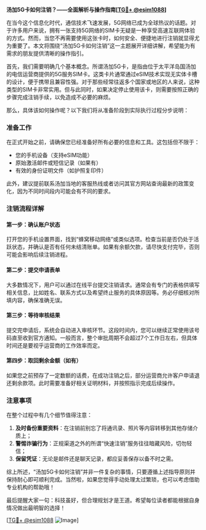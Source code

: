 **汤加5G卡如何注销？——全面解析与操作指南[[TG💪+ @esim1088](https://t.me/s/esim1088)]**

在当今这个信息化时代，通信技术飞速发展，5G网络已成为全球热议的话题。对于许多用户来说，拥有一张支持5G网络的SIM卡无疑是一种享受高速互联网体验的方式。然而，当您不再需要使用这张卡时，如何安全、便捷地进行注销就显得尤为重要了。本文将围绕“汤加5G卡如何注销”这一主题展开详细讲解，希望能为有需求的朋友提供清晰的操作指引。

首先，我们需要明确几个基本概念。所谓汤加5G卡，是指由位于太平洋岛国汤加的电信运营商提供的5G服务SIM卡。这类卡片通常通过eSIM技术实现无实体卡槽的设计，便于携带且兼容性强。对于那些经常往返多个国家或地区的人来说，这种类型的SIM卡非常实用。但与此同时，如果决定停止使用该卡，则需要按照正确的步骤完成注销手续，以免造成不必要的麻烦。

那么，具体该如何操作呢？以下我们将从准备阶段到实际执行过程分步说明：

### 准备工作

在正式开始之前，请确保您已经准备好所有必要的信息和工具。这包括但不限于：
- 您的手机设备（支持eSIM功能）
- 原始激活邮件或短信记录（如果有）
- 有效的身份证明文件（如护照复印件）

此外，建议提前联系汤加当地的客服热线或者访问其官方网站查询最新的政策变化，因为不同时间段内可能会有不同的要求。

### 注销流程详解

#### 第一步：确认账户状态
打开您的手机设置界面，找到“蜂窝移动网络”或类似选项。检查当前是否仍处于活跃状态，并确认是否有任何未结清账单。如果有余额欠款，请尽快支付完毕，否则可能会影响后续注销进程。

#### 第二步：提交申请表单
大多数情况下，用户可以通过在线平台提交注销请求。通常会有专门的表格供填写相关信息，比如姓名、联系方式以及希望终止服务的具体原因等。务必仔细核对所填内容，确保准确无误。

#### 第三步：等待审核结果
提交完申请后，系统会自动进入审核环节。这段时间内，您可以继续正常使用该号码直至收到官方通知。一般而言，整个审批周期不会超过7个工作日左右，但具体时间还是要视乎运营商的工作效率而定。

#### 第四步：取回剩余金额（如有）
如果您之前预存了一定数额的话费，在成功注销之后，部分运营商允许客户申请退还剩余款项。此时需要准备好相关证明材料，并按照指示完成后续操作。

### 注意事项

在整个过程中有几个细节值得注意：
1. **及时备份重要资料**：在注销前别忘了将通讯录、照片等内容转移到其他存储介质上；
2. **警惕诈骗行为**：正规渠道之外的所谓“快速注销”服务往往暗藏风险，切勿轻信；
3. **保留凭证**：无论是邮件还是聊天记录，都应妥善保存以备不时之需。

综上所述，“汤加5G卡如何注销”并非一件复杂的事情，只要遵循上述指导原则并保持耐心即可顺利完成。当然啦，如果您觉得手动处理太过繁琐，也可以考虑借助专业机构的帮助哦！

最后提醒大家一句：科技虽好，但合理规划才是王道。希望每位读者都能根据自身情况做出最明智的选择！ 

[[TG💪+ @esim1088](https://t.me/s/esim1088) ![Image](https://i.postimg.cc/4NQfJmqS/Snipaste-2025-05-13-00-14-12.png)]
